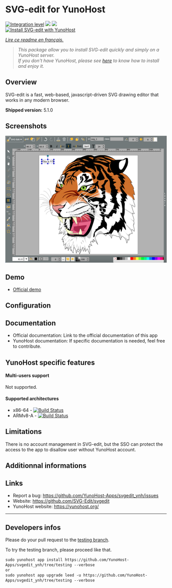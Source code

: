 # SVG-edit for YunoHost

[![Integration level](https://dash.yunohost.org/integration/svgedit.svg)](https://dash.yunohost.org/appci/app/svgedit) ![](https://ci-apps.yunohost.org/ci/badges/svgedit.status.svg) ![](https://ci-apps.yunohost.org/ci/badges/svgedit.maintain.svg)  
[![Install SVG-edit with YunoHost](https://install-app.yunohost.org/install-with-yunohost.png)](https://install-app.yunohost.org/?app=svgedit)

*[Lire ce readme en français.](./README_fr.md)*

> *This package allow you to install SVG-edit quickly and simply on a YunoHost server.  
If you don't have YunoHost, please see [here](https://yunohost.org/#/install) to know how to install and enjoy it.*

## Overview
SVG-edit is a fast, web-based, javascript-driven SVG drawing editor that works in any modern browser.

**Shipped version:** 5.1.0

## Screenshots

![](https://raw.githubusercontent.com/SVG-Edit/svgedit/master/docs/screenshot.png)

## Demo

* [Official demo](https://svg-edit.github.io/svgedit/dist/editor/index.html)

## Configuration

## Documentation

* Official documentation: Link to the official documentation of this app
* YunoHost documentation: If specific documentation is needed, feel free to contribute.

## YunoHost specific features

#### Multi-users support

Not supported.

#### Supported architectures

* x86-64 - [![Build Status](https://ci-apps.yunohost.org/ci/logs/svgedit%20%28Apps%29.svg)](https://ci-apps.yunohost.org/ci/apps/svgedit/)
* ARMv8-A - [![Build Status](https://ci-apps-arm.yunohost.org/ci/logs/svgedit%20%28Apps%29.svg)](https://ci-apps-arm.yunohost.org/ci/apps/svgedit/)

## Limitations

There is no account management in SVG-edit, but the SSO can protect the access to the app to disallow user without YunoHost account.

## Additionnal informations

## Links

 * Report a bug: https://github.com/YunoHost-Apps/svgedit_ynh/issues
 * Website: https://github.com/SVG-Edit/svgedit
 * YunoHost website: https://yunohost.org/

---

## Developers infos

Please do your pull request to the [testing branch](https://github.com/YunoHost-Apps/svgedit_ynh/tree/testing).

To try the testing branch, please proceed like that.
```
sudo yunohost app install https://github.com/YunoHost-Apps/svgedit_ynh/tree/testing --verbose
or
sudo yunohost app upgrade leed -u https://github.com/YunoHost-Apps/svgedit_ynh/tree/testing --verbose
```
